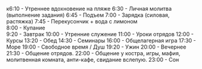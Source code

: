 к6:10 - Утреннее вдохновение на пляже 
6:30 - Личная молитва (выполнение задания)
6:45 - Подъем
7:00 - Зарядка (силовая, растяжка)
7:45  - Перекусончик + вода с лимоном  
8:00 - Купание  
9:20 - Завтрак
10:00 - Утренние служение
11:00 - Уроки отрядов
12:00 - Курсы
13:20 - Обед
14:30 - Семинары
16:00 - Общелагерная игра
17:30 - Море
19:00 - Свободное время / Душ
19:20 - Ужин
20:00 - Вечернее
21:30 - Общение отрядов.
22:00 - Общение у костра, игры, мафия, молитвенная комната, анти-кафе, свидание вслепую.
23:00 - Сон